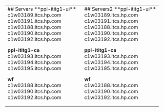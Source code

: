 <table>
  <tr>
    <td>

<div markdown="1">
## Servers
**ppl-ititg1-ui**  
c1w03189.itcs.hp.com  
c1w03191.itcs.hp.com  
c1w03188.itcs.hp.com  
c1w03190.itcs.hp.com  
c1w03192.itcs.hp.com  

**ppl-ititg1-ca**  
c1w03193.itcs.hp.com  
c1w03194.itcs.hp.com  
c1w03195.itcs.hp.com  

**wf**  
c1w03188.itcs.hp.com  
c1w03190.itcs.hp.com  
c1w03192.itcs.hp.com 
</div>
</td>
<td>
<div markdown="1">
## Servers2
**ppl-ititg1-ui**  
c1w03189.itcs.hp.com  
c1w03191.itcs.hp.com  
c1w03188.itcs.hp.com  
c1w03190.itcs.hp.com  
c1w03192.itcs.hp.com  

**ppl-ititg1-ca**  
c1w03193.itcs.hp.com  
c1w03194.itcs.hp.com  
c1w03195.itcs.hp.com  

**wf**  
c1w03188.itcs.hp.com  
c1w03190.itcs.hp.com  
c1w03192.itcs.hp.com 
</div>
</td>
</tr>
</table>
